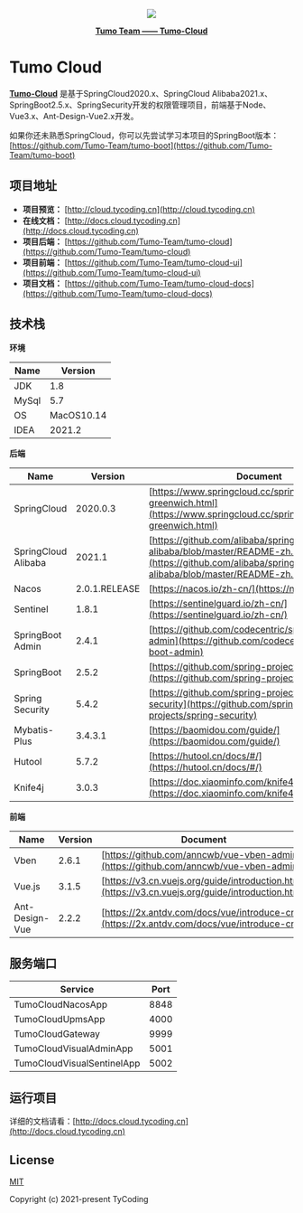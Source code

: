 <p align="center">
    <img src="http://cdn.tycoding.cn/MIK-WxRzP9.png" />
</p>
<p align="center">
    <a href="https://github.com/Tumo-Team" target="_blank">
        <strong>Tumo Team —— Tumo-Cloud</strong>
    </a>
</p>

# Tumo Cloud

**[Tumo-Cloud](https://github.com/Tumo-Team/tumo-cloud)** 是基于SpringCloud2020.x、SpringCloud Alibaba2021.x、SpringBoot2.5.x、SpringSecurity开发的权限管理项目，前端基于Node、Vue3.x、Ant-Design-Vue2.x开发。

如果你还未熟悉SpringCloud，你可以先尝试学习本项目的SpringBoot版本：[https://github.com/Tumo-Team/tumo-boot](https://github.com/Tumo-Team/tumo-boot)

## 项目地址

- **项目预览：** [http://cloud.tycoding.cn](http://cloud.tycoding.cn)
- **在线文档：** [http://docs.cloud.tycoding.cn](http://docs.cloud.tycoding.cn)
- **项目后端：** [https://github.com/Tumo-Team/tumo-cloud](https://github.com/Tumo-Team/tumo-cloud)
- **项目前端：** [https://github.com/Tumo-Team/tumo-cloud-ui](https://github.com/Tumo-Team/tumo-cloud-ui)
- **项目文档：** [https://github.com/Tumo-Team/tumo-cloud-docs](https://github.com/Tumo-Team/tumo-cloud-docs)

## 技术栈

**环境**

| Name  | Version    |
| ----- | ---------- |
| JDK   | 1.8        |
| MySql | 5.7        |
| OS    | MacOS10.14 |
| IDEA  | 2021.2     |

**后端**

| Name                | Version       | Document                                                     |
| ------------------- | ------------- | ------------------------------------------------------------ |
| SpringCloud         | 2020.0.3      | [https://www.springcloud.cc/spring-cloud-greenwich.html](https://www.springcloud.cc/spring-cloud-greenwich.html) |
| SpringCloud Alibaba | 2021.1        | [https://github.com/alibaba/spring-cloud-alibaba/blob/master/README-zh.md](https://github.com/alibaba/spring-cloud-alibaba/blob/master/README-zh.md) |
| Nacos               | 2.0.1.RELEASE | [https://nacos.io/zh-cn/](https://nacos.io/zh-cn/)           |
| Sentinel            | 1.8.1         | [https://sentinelguard.io/zh-cn/](https://sentinelguard.io/zh-cn/) |
| SpringBoot Admin    | 2.4.1         | [https://github.com/codecentric/spring-boot-admin](https://github.com/codecentric/spring-boot-admin) |
| SpringBoot          | 2.5.2         | [https://github.com/spring-projects/spring-boot](https://github.com/spring-projects/spring-boot) |
| Spring Security     | 5.4.2         | [https://github.com/spring-projects/spring-security](https://github.com/spring-projects/spring-security) |
| Mybatis-Plus        | 3.4.3.1       | [https://baomidou.com/guide/](https://baomidou.com/guide/)   |
| Hutool              | 5.7.2         | [https://hutool.cn/docs/#/](https://hutool.cn/docs/#/)       |
| Knife4j             | 3.0.3         | [https://doc.xiaominfo.com/knife4j/documentation/](https://doc.xiaominfo.com/knife4j/documentation/) |

**前端**

| Name           | Version | Document                                                     |
| -------------- | ------- | ------------------------------------------------------------ |
| Vben           | 2.6.1   | [https://github.com/anncwb/vue-vben-admin](https://github.com/anncwb/vue-vben-admin) |
| Vue.js         | 3.1.5   | [https://v3.cn.vuejs.org/guide/introduction.html](https://v3.cn.vuejs.org/guide/introduction.html) |
| Ant-Design-Vue | 2.2.2   | [https://2x.antdv.com/docs/vue/introduce-cn/](https://2x.antdv.com/docs/vue/introduce-cn/) |


## 服务端口

| Service | Port |
| ---- | ---- |
| TumoCloudNacosApp | 8848 |
| TumoCloudUpmsApp | 4000 |
| TumoCloudGateway | 9999 |
| TumoCloudVisualAdminApp | 5001 |
| TumoCloudVisualSentinelApp | 5002 |

## 运行项目

详细的文档请看：[http://docs.cloud.tycoding.cn](http://docs.cloud.tycoding.cn)

## License

[MIT](https://github.com/Tumo-Team/tumo-cloud/blob/master/LICENSE)

Copyright (c) 2021-present TyCoding


